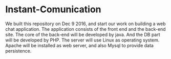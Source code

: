 # Instant-Comunication
We built this repository on Dec 9 2016, and start our work on building a web chat application.
The application consists of the front end and the back-end site. The core of the back-end will be developed by java. And the DB part will be developed by PHP.
The server will use Linux as operating system. Apache will be installed as web server, and also Mysql to provide data persistence.
